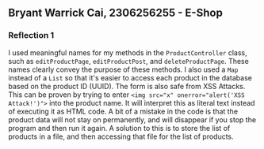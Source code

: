 ## Bryant Warrick Cai, 2306256255 - E-Shop

### Reflection 1
I used meaningful names for my methods in the `ProductController` class, such as `editProductPage`, `editProductPost`, and `deleteProductPage`. These names clearly convey the purpose of these methods. I also used a `Map` instead of a `List` so that it's easier to access each product in the database based on the product ID (UUID). The form is also safe from XSS Attacks. This can be proven by trying to enter `<img src="x" onerror="alert('XSS Attack!')">` into the product name. It will interpret this as literal text instead of executing it as HTML code. A bit of a mistake in the code is that the product data will not stay on permanently, and will disappear if you stop the program and then run it again. A solution to this is to store the list of products in a file, and then accessing that file for the list of products.
